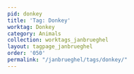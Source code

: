 ```yaml
---
pid: donkey
title: 'Tag: Donkey'
worktag: Donkey
category: Animals
collection: worktags_janbrueghel
layout: tagpage_janbrueghel
order: '050'
permalink: "/janbrueghel/tags/donkey/"
---
```

